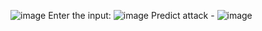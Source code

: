 ![image](https://github.com/user-attachments/assets/0b5aa92a-f55f-499f-9a71-2e294ae948c1)
Enter the input:
![image](https://github.com/user-attachments/assets/cc344452-e6fe-4f63-b27c-af1946b48f51)
Predict attack - 
![image](https://github.com/user-attachments/assets/68fbecea-52ab-434a-a650-2dc52547e6f3)
